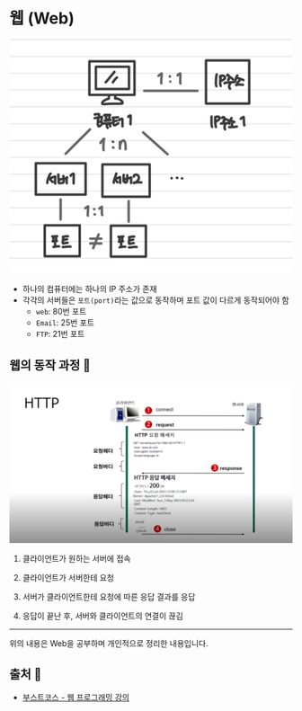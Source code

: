 # 웹 (Web)
<img src="./images/server.jpeg" width="600">

- 하나의 컴퓨터에는 하나의 IP 주소가 존재
- 각각의 서버들은 `포트(port)`라는 값으로 동작하며 포트 값이 다르게 동작되어야 함
  - `web`: 80번 포트
  - `Email`: 25번 포트
  - `FTP`: 21번 포트

## 웹의 동작 과정 💪
<img src="./images/http2.png" width="600">

1. 클라이언트가 원하는 서버에 접속
2. 클라이언트가 서버한테 요청

3. 서버가 클라이언트한테 요청에 따른 응답 결과를 응답
4. 응답이 끝난 후, 서버와 클라이언트의 연결이 끊김
- - -
위의 내용은 Web을 공부하며 개인적으로 정리한 내용입니다.
## 출처 📝
- [부스트코스 - 웹 프로그래밍 강의](https://www.boostcourse.org/web316/lecture/16661?isDesc=false)